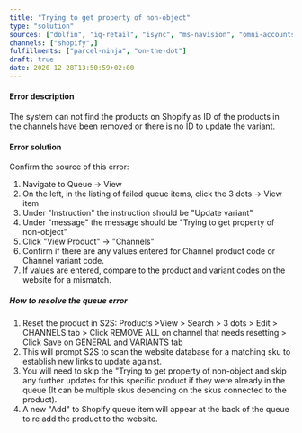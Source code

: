 ```yaml
---
title: "Trying to get property of non-object"
type: "solution"
sources: ["dolfin", "iq-retail", "isync", "ms-navision", "omni-accounts", "pastel-partner", "sage-50cloud-pastel-xpress", "sage-200-evolution", "sage-300cloud", "sage-business-cloud-financials", "sage-evolution", "sage-one", "sage-pastel-evolution", "sap", "syspro" ]
channels: ["shopify",]
fulfillments: ["parcel-ninja", "on-the-dot"]
draft: true
date: 2020-12-28T13:50:59+02:00
---
```


#### Error description
The system can not find the products on Shopify as ID of the products in the channels have been removed or there is no ID to update the variant.

#### Error solution

Confirm the source of this error:

1. Navigate to Queue -> View
2. On the left, in the listing of failed queue items, click the 3 dots -> View item
3. Under "Instruction" the instruction should be "Update variant"
4. Under "message" the message should be "Trying to get property of non-object"
5. Click "View Product" -> "Channels"
6. Confirm if there are any values entered for Channel product code or Channel variant code.
7. If values are entered, compare to the product and variant codes on the website for a mismatch.

##### How to resolve the queue error 



1. Reset the product in S2S: Products >View > Search > 3 dots > Edit > CHANNELS tab > Click REMOVE ALL on channel that needs resetting > Click Save on GENERAL and VARIANTS tab 
2. This will prompt S2S to scan the website database for a matching sku to establish new links to update against.
3. You will need to skip the "Trying to get property of non-object and skip any further updates for this specific product if they were already in the queue (It can be multiple skus depending on the skus connected to the product).
4. A new "Add" to Shopify queue item will appear at the back of the queue to re add the product to the website.
